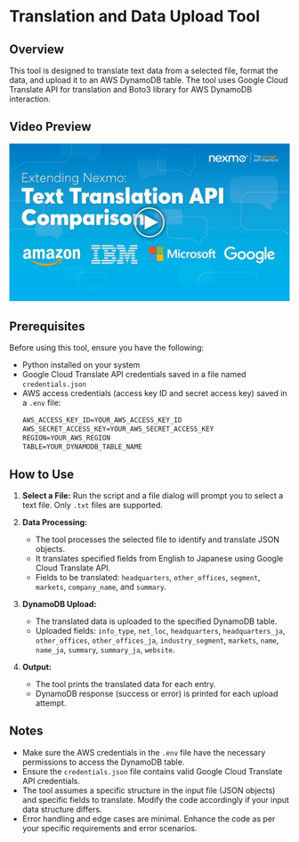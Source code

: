 # Translation and Data Upload Tool

## Overview

This tool is designed to translate text data from a selected file, format the data, and upload it to an AWS DynamoDB table. The tool uses Google Cloud Translate API for translation and Boto3 library for AWS DynamoDB interaction.

## Video Preview

[![Video Preview](https://github.com/DevRex-0201/Project-Images/blob/main/video%20preview/Py-Translation-and-Data-Upload-Tool.png)](https://brand-car.s3.eu-north-1.amazonaws.com/Four+Seasons/Py-Translation-and-Data-Upload-Tool.mp4)

## Prerequisites

Before using this tool, ensure you have the following:

- Python installed on your system
- Google Cloud Translate API credentials saved in a file named `credentials.json`
- AWS access credentials (access key ID and secret access key) saved in a `.env` file:
  ```
  AWS_ACCESS_KEY_ID=YOUR_AWS_ACCESS_KEY_ID
  AWS_SECRET_ACCESS_KEY=YOUR_AWS_SECRET_ACCESS_KEY
  REGION=YOUR_AWS_REGION
  TABLE=YOUR_DYNAMODB_TABLE_NAME
  ```

## How to Use

1. **Select a File:**
   Run the script and a file dialog will prompt you to select a text file. Only `.txt` files are supported.

2. **Data Processing:**
   - The tool processes the selected file to identify and translate JSON objects.
   - It translates specified fields from English to Japanese using Google Cloud Translate API.
   - Fields to be translated: `headquarters`, `other_offices`, `segment`, `markets`, `company_name`, and `summary`.

3. **DynamoDB Upload:**
   - The translated data is uploaded to the specified DynamoDB table.
   - Uploaded fields: `info_type`, `net_loc`, `headquarters`, `headquarters_ja`, `other_offices`, `other_offices_ja`, `industry_segment`, `markets`, `name`, `name_ja`, `summary`, `summary_ja`, `website`.

4. **Output:**
   - The tool prints the translated data for each entry.
   - DynamoDB response (success or error) is printed for each upload attempt.

## Notes

- Make sure the AWS credentials in the `.env` file have the necessary permissions to access the DynamoDB table.
- Ensure the `credentials.json` file contains valid Google Cloud Translate API credentials.
- The tool assumes a specific structure in the input file (JSON objects) and specific fields to translate. Modify the code accordingly if your input data structure differs.
- Error handling and edge cases are minimal. Enhance the code as per your specific requirements and error scenarios.
